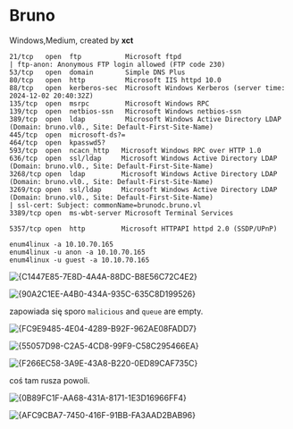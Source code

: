 # Bruno
Windows,Medium, created by **xct**

```
21/tcp   open  ftp           Microsoft ftpd
| ftp-anon: Anonymous FTP login allowed (FTP code 230)
53/tcp   open  domain        Simple DNS Plus
80/tcp   open  http          Microsoft IIS httpd 10.0
88/tcp   open  kerberos-sec  Microsoft Windows Kerberos (server time: 2024-12-02 20:40:32Z)
135/tcp  open  msrpc         Microsoft Windows RPC
139/tcp  open  netbios-ssn   Microsoft Windows netbios-ssn
389/tcp  open  ldap          Microsoft Windows Active Directory LDAP (Domain: bruno.vl0., Site: Default-First-Site-Name)
445/tcp  open  microsoft-ds?=
464/tcp  open  kpasswd5?
593/tcp  open  ncacn_http   Microsoft Windows RPC over HTTP 1.0
636/tcp  open  ssl/ldap     Microsoft Windows Active Directory LDAP (Domain: bruno.vl0., Site: Default-First-Site-Name)
3268/tcp open  ldap         Microsoft Windows Active Directory LDAP (Domain: bruno.vl0., Site: Default-First-Site-Name)
3269/tcp open  ssl/ldap     Microsoft Windows Active Directory LDAP (Domain: bruno.vl0., Site: Default-First-Site-Name)
| ssl-cert: Subject: commonName=brunodc.bruno.vl
3389/tcp open  ms-wbt-server Microsoft Terminal Services

5357/tcp open  http         Microsoft HTTPAPI httpd 2.0 (SSDP/UPnP)

```
```
enum4linux -a 10.10.70.165
enum4linux -u anon -a 10.10.70.165
enum4linux -u guest -a 10.10.70.165
```
![{C1447E85-7E8D-4A4A-88DC-B8E56C72C4E2}](https://github.com/user-attachments/assets/70c9b6da-25e6-40cf-8df8-6d62267cdd78)

![{90A2C1EE-A4B0-434A-935C-635C8D199526}](https://github.com/user-attachments/assets/b3aec2b5-3bde-4f86-b1fa-e7053a5f6a3e)

zapowiada się sporo
`malicious` and `queue` are empty.

![{FC9E9485-4E04-4289-B92F-962AE08FADD7}](https://github.com/user-attachments/assets/6c422128-fc04-46f4-9b51-62669ea456ca)

![{55057D98-C2A5-4CD8-99F9-C58C295466EA}](https://github.com/user-attachments/assets/35a38c22-367d-4147-aca3-52aca23247e0)

![{F266EC58-3A9E-43A8-B220-0ED89CAF735C}](https://github.com/user-attachments/assets/201648aa-db2f-457b-9c78-8a432fc5eb7e)

coś tam rusza powoli.

![{0B89FC1F-AA68-431A-8171-1E3D16966FF4}](https://github.com/user-attachments/assets/3b0a0a66-7e3f-40c2-af50-e250fc1ab5d6)

![{AFC9CBA7-7450-416F-91BB-FA3AAD2BAB96}](https://github.com/user-attachments/assets/7c6f00af-d806-4747-af0c-396af083d813)


